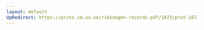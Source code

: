 ```yaml
---
layout: default
UpRedirect: https://pruto.im.uu.se/riksdagen-records-pdf/1873/prot-1873--ak--526/prot-1873--ak--526_003.pdf
---
```

